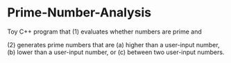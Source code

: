# Prime-Number-Analysis

Toy C++ program that (1) evaluates whether numbers are prime and 

(2) generates prime numbers that are (a) higher than a user-input number,
                                     (b) lower than a user-input number,
                                  or (c) between two user-input numbers.

